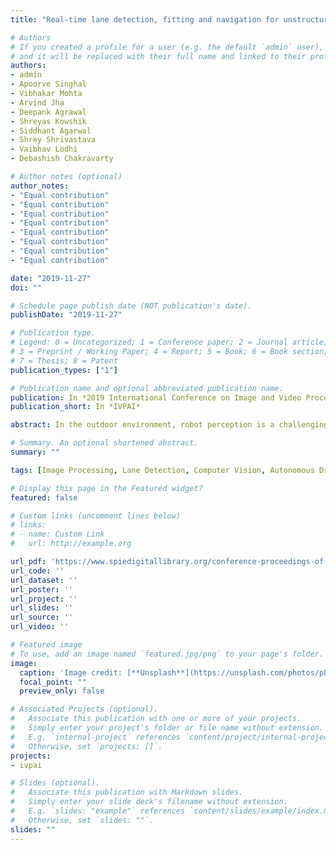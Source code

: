 ```yaml
---
title: "Real-time lane detection, fitting and navigation for unstructured environments"

# Authors
# If you created a profile for a user (e.g. the default `admin` user), write the username (folder name) here 
# and it will be replaced with their full name and linked to their profile.
authors:
- admin
- Apoorve Singhal
- Vibhakar Mohta
- Arvind Jha
- Deepank Agrawal
- Shreyas Kowshik
- Siddhant Agarwal
- Shrey Shrivastava
- Vaibhav Lodhi
- Debashish Chakravarty

# Author notes (optional)
author_notes:
- "Equal contribution"
- "Equal contribution"
- "Equal contribution"
- "Equal contribution"
- "Equal contribution"
- "Equal contribution"
- "Equal contribution"
- "Equal contribution"

date: "2019-11-27"
doi: ""

# Schedule page publish date (NOT publication's date).
publishDate: "2019-11-27"

# Publication type.
# Legend: 0 = Uncategorized; 1 = Conference paper; 2 = Journal article;
# 3 = Preprint / Working Paper; 4 = Report; 5 = Book; 6 = Book section;
# 7 = Thesis; 8 = Patent
publication_types: ["1"]

# Publication name and optional abbreviated publication name.
publication: In *2019 International Conference on Image and Video Processing, and Artificial Intelligence*
publication_short: In *IVPAI*

abstract: In the outdoor environment, robot perception is a challenging task encompassing several layers of abstractions like lane detection, object detection and avoidance, and way-point navigation. Intelligent Ground Vehicles are becoming popular and having an efficient perception stack is quintessential to its scaling for different tasks. Several issues like illumination variance, shadows, occlusions, etc. cause researchers to adopt computationally heavy approaches for improving generalization. We present a novel, real-time approach for combined lane detection, obstacle detection, and way-point navigation using features from a 2D-LiDAR and camera. A robust curve fitting algorithm has been implemented, adhering to the minimization of computation. The overall processing pipeline has been tested and validated to work well in outdoor conditions.

# Summary. An optional shortened abstract.
summary: ""

tags: [Image Processing, Lane Detection, Computer Vision, Autonomous Driving]

# Display this page in the Featured widget?
featured: false

# Custom links (uncomment lines below)
# links:
# - name: Custom Link
#   url: http://example.org

url_pdf: 'https://www.spiedigitallibrary.org/conference-proceedings-of-spie/11321/113210P/Real-time-lane-detection-fitting-and-navigation-for-unstructured-environments/10.1117/12.2547333.short?tab=ArticleLink'
url_code: ''
url_dataset: ''
url_poster: ''
url_project: ''
url_slides: ''
url_source: ''
url_video: ''

# Featured image
# To use, add an image named `featured.jpg/png` to your page's folder. 
image:
  caption: 'Image credit: [**Unsplash**](https://unsplash.com/photos/pLCdAaMFLTE)'
  focal_point: ""
  preview_only: false

# Associated Projects (optional).
#   Associate this publication with one or more of your projects.
#   Simply enter your project's folder or file name without extension.
#   E.g. `internal-project` references `content/project/internal-project/index.md`.
#   Otherwise, set `projects: []`.
projects:
- ivpai

# Slides (optional).
#   Associate this publication with Markdown slides.
#   Simply enter your slide deck's filename without extension.
#   E.g. `slides: "example"` references `content/slides/example/index.md`.
#   Otherwise, set `slides: ""`.
slides: ""
---
```

